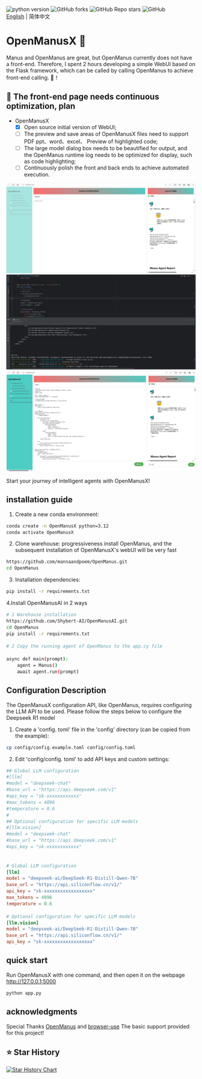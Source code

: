 ![python version](https://img.shields.io/badge/python-3.8+-orange.svg)
![GitHub forks](https://img.shields.io/github/forks/Shybert-AI/OpenManusAI)
![GitHub Repo stars](https://img.shields.io/github/stars/Shybert-AI/OpenManusAI)
![GitHub](https://img.shields.io/github/license/Shybert-AI/OpenManusAI)  
[English](README_zh.md) | 简体中文

# OpenManusX 🙋

Manus and OpenManus are great, but OpenManus currently does not have a front-end. Therefore, I spent 2 hours developing a simple WebUI based on the Flask framework, which can be called by calling OpenManus to achieve front-end calling. 🛫！


## 📑 The front-end page needs continuous optimization, plan
- OpenManusX
    - [x] Open source initial version of WebUI;
    - [ ] The preview and save areas of OpenManusX files need to support PDF ppt、word、excel、 Preview of highlighted code;     
    - [ ] The large model dialog box needs to be beautified for output, and the OpenManus runtime log needs to be optimized for display, such as code highlighting;
    - [ ] Continuously polish the front and back ends to achieve automated execution.

<div align="center">
    <img src="./assets/1.jpg">
</div>
<div align="center">
    <img src="./assets/2.jpg">
</div>
<div align="center">
    <img src="./assets/3.jpg">
</div>

Start your journey of intelligent agents with OpenManusX!


## installation guide

1. Create a new conda environment:

```bash
conda create -n OpenManusX python=3.12
conda activate OpenManusX
```

2. Clone warehouse: progressiveness install OpenManus, and the subsequent installation of OpenManusX's webUI will be very fast

```bash
https://github.com/mannaandpoem/OpenManus.git
cd OpenManus
```

3. Installation dependencies:

```bash
pip install -r requirements.txt
```
4.Install OpenManusAI in 2 ways

```bash
# 1 Warehouse installation
https://github.com/Shybert-AI/OpenManusAI.git
cd OpenManus
pip install -r requirements.txt

# 2 Copy the running agent of OpenManus to the app.cy file

async def main(prompt):
    agent = Manus()
    await agent.run(prompt)

```

## Configuration Description

The OpenManusX configuration API, like OpenManus, requires configuring the LLM API to be used. Please follow the steps below to configure the Deepseek R1 model

1. Create a 'config. toml' file in the 'config' directory (can be copied from the example):

```bash
cp config/config.example.toml config/config.toml
```

2. Edit 'config/config. toml' to add API keys and custom settings:

```toml
## Global LLM configuration
#[llm]
#model = "deepseek-chat"
#base_url = "https://api.deepseek.com/v1"
#api_key = "sk-xxxxxxxxxxxx"
#max_tokens = 4096
#temperature = 0.6
#
## Optional configuration for specific LLM models
#[llm.vision]
#model = "deepseek-chat"
#base_url = "https://api.deepseek.com/v1"
#api_key = "sk-xxxxxxxxxxxx"


# Global LLM configuration
[llm]
model = "deepseek-ai/DeepSeek-R1-Distill-Qwen-7B"
base_url = "https://api.siliconflow.cn/v1/"
api_key = "sk-xxxxxxxxxxxxxxxxxx"
max_tokens = 4096
temperature = 0.6

# Optional configuration for specific LLM models
[llm.vision]
model = "deepseek-ai/DeepSeek-R1-Distill-Qwen-7B"
base_url = "https://api.siliconflow.cn/v1/"
api_key = "sk-xxxxxxxxxxxxxxxxxx"
```

## quick start

Run OpenManusX with one command, and then open it on the webpage http://127.0.0.1:5000

```bash
python app.py
```

## acknowledgments

Special Thanks [OpenManus](https://github.com/mannaandpoem/OpenManus)
and [browser-use](https://github.com/browser-use/browser-use) The basic support provided for this project!

## ⭐ Star History

[![Star History Chart](https://api.star-history.com/svg?repos=Shybert-AI/OpenManus-WebUI&type=Date)](https://star-history.com/#Shybert-AI/OpenManus-WebUI&Date)
